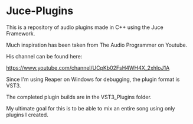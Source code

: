 # Juce-Plugins

This is a repository of audio plugins made in C++ using the Juce Framework.

Much inspiration has been taken from The Audio Programmer on Youtube.

His channel can be found here:

https://www.youtube.com/channel/UCpKb02FsH4WH4X_2xhIoJ1A

Since I'm using Reaper on Windows for debugging, the plugin format is VST3.

The completed plugin builds are in the VST3_Plugins folder.

My ultimate goal for this is to be able to mix an entire song using only plugins I created.
